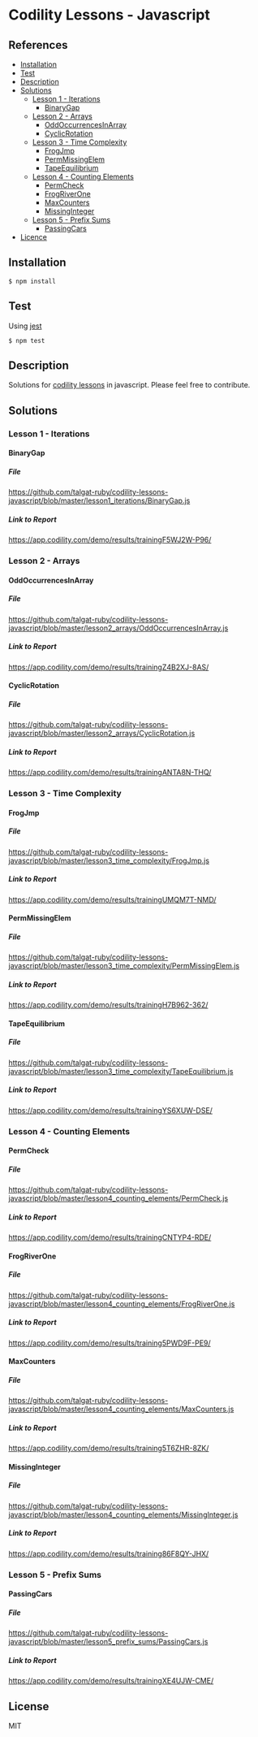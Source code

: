# Codility Lessons - Javascript

## References

-   [Installation](#installation)
-   [Test](#test)
-   [Description](#description)
-   [Solutions](#solutions)
    -   [Lesson 1 - Iterations](#s_1)
        -   [BinaryGap](#s_1_binary_gap)
    -   [Lesson 2 - Arrays](#s_2)
        -   [OddOccurrencesInArray](#s_2_odd_occurrences_in_array)
        -   [CyclicRotation](#s_2_cyclic_rotation)
    -   [Lesson 3 - Time Complexity](#s_3)
        -   [FrogJmp](#s_3_frog_jmp)
        -   [PermMissingElem](#s_3_perm_missing_elem)
        -   [TapeEquilibrium](#s_3_tape_equilibrium)
    -   [Lesson 4 - Counting Elements](#s_4)
        -   [PermCheck](#s_4_perm_check)
        -   [FrogRiverOne](#s_4_frog_river_one)
        -   [MaxCounters](#s_4_max_counters)
        -   [MissingInteger](#s_4_max_counters)
    -   [Lesson 5 - Prefix Sums](#s_5)
        -   [PassingCars](#s_5_passing_cars)
-   [Licence](#licence)

<a name="installation"></a>

## Installation

    $ npm install

<a name="test"></a>

## Test

Using [jest](https://jestjs.io/)

    $ npm test

<a name="description"></a>

## Description

Solutions for [codility lessons](https://app.codility.com/programmers/lessons) in javascript. Please feel free to contribute.

<a name="solutions"></a>

## Solutions

<a name="s_1"></a>

### Lesson 1 - Iterations

<a name="s_1_binary_gap"></a>

#### BinaryGap

##### File

https://github.com/talgat-ruby/codility-lessons-javascript/blob/master/lesson1_iterations/BinaryGap.js

##### Link to Report

https://app.codility.com/demo/results/trainingF5WJ2W-P96/

<a name="s_2"></a>

### Lesson 2 - Arrays

<a name="s_2_odd_occurrences_in_array"></a>

#### OddOccurrencesInArray

##### File

https://github.com/talgat-ruby/codility-lessons-javascript/blob/master/lesson2_arrays/OddOccurrencesInArray.js

##### Link to Report

https://app.codility.com/demo/results/trainingZ4B2XJ-8AS/

<a name="s_2_cyclic_rotation"></a>

#### CyclicRotation

##### File

https://github.com/talgat-ruby/codility-lessons-javascript/blob/master/lesson2_arrays/CyclicRotation.js

##### Link to Report

https://app.codility.com/demo/results/trainingANTA8N-THQ/

<a name="s_3"></a>

### Lesson 3 - Time Complexity

<a name="s_3_frog_jmp"></a>

#### FrogJmp

##### File

https://github.com/talgat-ruby/codility-lessons-javascript/blob/master/lesson3_time_complexity/FrogJmp.js

##### Link to Report

https://app.codility.com/demo/results/trainingUMQM7T-NMD/

<a name="s_3_perm_missing_elem"></a>

#### PermMissingElem

##### File

https://github.com/talgat-ruby/codility-lessons-javascript/blob/master/lesson3_time_complexity/PermMissingElem.js

##### Link to Report

https://app.codility.com/demo/results/trainingH7B962-362/

<a name="s_3_tape_equilibrium"></a>

#### TapeEquilibrium

##### File

https://github.com/talgat-ruby/codility-lessons-javascript/blob/master/lesson3_time_complexity/TapeEquilibrium.js

##### Link to Report

https://app.codility.com/demo/results/trainingYS6XUW-DSE/

<a name="s_4"></a>

### Lesson 4 - Counting Elements

<a name="s_4_perm_check"></a>

#### PermCheck

##### File

https://github.com/talgat-ruby/codility-lessons-javascript/blob/master/lesson4_counting_elements/PermCheck.js

##### Link to Report

https://app.codility.com/demo/results/trainingCNTYP4-RDE/

<a name="s_4_frog_river_one"></a>

#### FrogRiverOne

##### File

https://github.com/talgat-ruby/codility-lessons-javascript/blob/master/lesson4_counting_elements/FrogRiverOne.js

##### Link to Report

https://app.codility.com/demo/results/training5PWD9F-PE9/

<a name="s_4_max_counters"></a>

#### MaxCounters

##### File

https://github.com/talgat-ruby/codility-lessons-javascript/blob/master/lesson4_counting_elements/MaxCounters.js

##### Link to Report

https://app.codility.com/demo/results/training5T6ZHR-8ZK/

<a name="s_4_missing_integer"></a>

#### MissingInteger

##### File

https://github.com/talgat-ruby/codility-lessons-javascript/blob/master/lesson4_counting_elements/MissingInteger.js

##### Link to Report

https://app.codility.com/demo/results/training86F8QY-JHX/

<a name="s_5"></a>

### Lesson 5 - Prefix Sums

<a name="s_5_passing_cars"></a>

#### PassingCars

##### File

https://github.com/talgat-ruby/codility-lessons-javascript/blob/master/lesson5_prefix_sums/PassingCars.js

##### Link to Report

https://app.codility.com/demo/results/trainingXE4UJW-CME/

<a name="licence"></a>

## License

MIT
